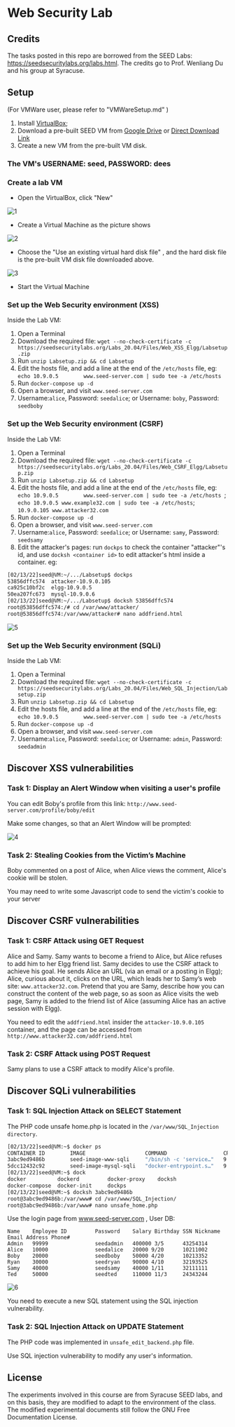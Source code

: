 # Web Security Lab

## Credits
The tasks posted in this repo are borrowed from the SEED Labs: https://seedsecuritylabs.org/labs.html. The credits go to Prof. Wenliang Du and his group at Syracuse.

## Setup 

(For VMWare user, please refer to "VMWareSetup.md" )

1. Install [VirtualBox](https://www.virtualbox.org/wiki/Downloads);
2. Download a pre-built SEED VM from [Google Drive](https://drive.google.com/file/d/138fqx0F8bThLm9ka8cnuxmrD6irtz_4m/view?usp=sharing) or [Direct Download Link](https://seed.nyc3.cdn.digitaloceanspaces.com/SEED-Ubuntu20.04.zip)
3. Create a new VM from the pre-built VM disk.

### The VM's USERNAME: seed, PASSWORD: dees

### Create a lab VM

* Open the VirtualBox, click "New"

![1](./images/1.png)

* Create a Virtual Machine as the picture shows

![2](./images/2.png)

* Choose the "Use an existing virtual hard disk file" , and the hard disk file is the pre-built VM disk file downloaded above. 

![3](./images/3.png)

* Start the Virtual Machine

### Set up the Web Security environment (XSS)

Inside the Lab VM:

1. Open a Terminal
2. Download the required file: `wget --no-check-certificate -c https://seedsecuritylabs.org/Labs_20.04/Files/Web_XSS_Elgg/Labsetup.zip`
3. Run `unzip Labsetup.zip && cd Labsetup`
4. Edit the hosts file, and add a line at the end of the `/etc/hosts` file, eg: `echo 10.9.0.5        www.seed-server.com | sudo tee -a /etc/hosts `
5. Run `docker-compose up -d`
6. Open a browser, and visit `www.seed-server.com`
7. Username:`alice`, Password: `seedalice`; or Username: `boby`, Password: `seedboby`

### Set up the Web Security environment (CSRF)

Inside the Lab VM:

1. Open a Terminal
2. Download the required file: `wget --no-check-certificate -c https://seedsecuritylabs.org/Labs_20.04/Files/Web_CSRF_Elgg/Labsetup.zip`
3. Run `unzip Labsetup.zip && cd Labsetup`
4. Edit the hosts file, and add a line at the end of the `/etc/hosts` file, eg: `echo 10.9.0.5        www.seed-server.com | sudo tee -a /etc/hosts `; `echo 10.9.0.5 www.example32.com | sudo tee -a /etc/hosts`; `10.9.0.105 www.attacker32.com`
5. Run `docker-compose up -d`
6. Open a browser, and visit `www.seed-server.com`
7. Username:`alice`, Password: `seedalice`; or Username: `samy`, Password: `seedsamy`
8. Edit the attacker's pages: run `dockps` to check the container "attacker"'s id, and use `docksh <container id>` to edit attacker's html inside a container. eg:

```bash
[02/13/22]seed@VM:~/.../Labsetup$ dockps
53856dffc574  attacker-10.9.0.105
ca925c10bf2c  elgg-10.9.0.5
50ea207fc673  mysql-10.9.0.6
[02/13/22]seed@VM:~/.../Labsetup$ docksh 53856dffc574
root@53856dffc574:/# cd /var/www/attacker/
root@53856dffc574:/var/www/attacker# nano addfriend.html
```

![5](./images/5.png)


### Set up the Web Security environment (SQLi)

Inside the Lab VM:

1. Open a Terminal
2. Download the required file: `wget --no-check-certificate -c https://seedsecuritylabs.org/Labs_20.04/Files/Web_SQL_Injection/Labsetup.zip`
3. Run `unzip Labsetup.zip && cd Labsetup`
4. Edit the hosts file, and add a line at the end of the `/etc/hosts` file, eg: `echo 10.9.0.5        www.seed-server.com | sudo tee -a /etc/hosts `
5. Run `docker-compose up -d`
6. Open a browser, and visit `www.seed-server.com`
7. Username:`alice`, Password: `seedalice`; or Username: `admin`, Password: `seedadmin`


## Discover XSS vulnerabilities

### Task 1: Display an Alert Window when visiting a user's profile

You can edit Boby's profile from this link: `http://www.seed-server.com/profile/boby/edit`

Make some changes, so that an Alert Window will be prompted:

![4](./images/4.png)

### Task 2: Stealing Cookies from the Victim’s Machine

Boby commented on a post of Alice, when Alice views the comment, Alice's cookie will be stolen. 

You may need to write some Javascript code to send the victim's cookie to your server



## Discover CSRF vulnerabilities

### Task 1: CSRF Attack using GET Request

Alice and Samy. Samy wants to become a friend to Alice, but Alice refuses to add him to her Elgg friend list. Samy decides to use the CSRF attack to
achieve his goal. He sends Alice an URL (via an email or a posting in Elgg); Alice, curious about it, clicks on the URL, which leads her to Samy’s web site: `www.attacker32.com`. Pretend that you are Samy, describe how you can construct the content of the web page, so as soon as Alice visits the web page, Samy is added to the friend list of Alice (assuming Alice has an active session with Elgg).

You need to edit the `addfriend.html` insider the `attacker-10.9.0.105` container, and the page can be accessed from `http://www.attacker32.com/addfriend.html`

### Task 2: CSRF Attack using POST Request

Samy plans to use a CSRF attack to modify Alice's profile.


## Discover SQLi vulnerabilities

### Task 1: SQL Injection Attack on SELECT Statement

The PHP code unsafe home.php is located in the `/var/www/SQL_Injection directory`.

```bash
[02/13/22]seed@VM:~$ docker ps
CONTAINER ID        IMAGE                   COMMAND                  CREATED             STATUS              PORTS                 NAMES
3abc9ed9486b        seed-image-www-sqli     "/bin/sh -c 'service…"   9 minutes ago       Up 9 minutes                              www-10.9.0.5
5dcc12432c92        seed-image-mysql-sqli   "docker-entrypoint.s…"   9 minutes ago       Up 9 minutes        3306/tcp, 33060/tcp   mysql-10.9.0.6
[02/13/22]seed@VM:~$ dock
docker          dockerd         docker-proxy    docksh
docker-compose  docker-init     dockps
[02/13/22]seed@VM:~$ docksh 3abc9ed9486b
root@3abc9ed9486b:/var/www# cd /var/www/SQL_Injection/
root@3abc9ed9486b:/var/www# nano unsafe_home.php
```

Use the login page from www.seed-server.com , User DB:
```
Name    Employee ID         Password    Salary Birthday SSN Nickname Email Address Phone#
Admin   99999               seedadmin   400000 3/5      43254314
Alice   10000               seedalice   20000 9/20      10211002
Boby    20000               seedboby    50000 4/20      10213352
Ryan    30000               seedryan    90000 4/10      32193525
Samy    40000               seedsamy    40000 1/11      32111111
Ted     50000               seedted     110000 11/3     24343244
```

![6](./images/6.png)

You need to execute a new SQL statement using the SQL injection vulnerability.

### Task 2: SQL Injection Attack on UPDATE Statement

The PHP code was implemented in `unsafe_edit_backend.php` file.

Use SQL injection vulnerability to modify any user's information.


## License
The experiments involved in this course are from Syracuse SEED labs, and on this basis, they are modified to adapt to the environment of the class. The modified experimental documents still follow the GNU Free Documentation License.
